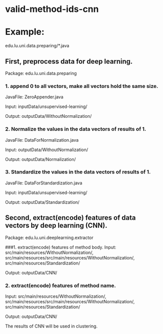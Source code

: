 # valid-method-ids-cnn

# Example:
edu.lu.uni.data.preparing/*.java

## First, preprocess data for deep learning.
Package: edu.lu.uni.data.preparing

### 1. append 0 to all vectors, make all vectors hold the same size.
JavaFile: ZeroAppender.java

Input: inputData/unsupervised-learning/

Output: outputData/WithoutNormalization/


### 2. Normalize the values in the data vectors of results of 1.
JavaFile: DataForNormalization.java

Input: outputData/WithoutNormalization/

Output: outputData/Normalization/


### 3. Standardize the values in the data vectors of results of 1.
JavaFile: DataForStandardization.java

Input: inputData/unsupervised-learning/

Output: outputData/Standardization/


## Second, extract(encode) features of data vectors by deep learning (CNN).
Package: edu.lu.uni.deeplearning.extractor

###1. extract(encode) features of method body.
Input: src/main/resources/WithoutNormalization/, src/main/resources/src/main/resources/WithoutNormalization/, src/main/resources/Standardization/

Output: outputData/CNN/

### 2. extract(encode) features of method name.
Input: src/main/resources/WithoutNormalization/, src/main/resources/src/main/resources/WithoutNormalization/, src/main/resources/Standardization/

Output: outputData/CNN/

The results of CNN will be used in clustering. 

